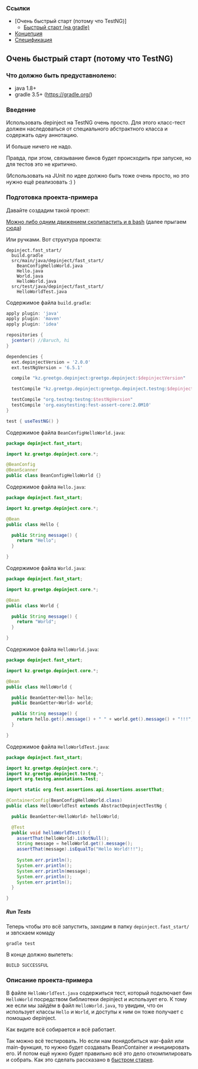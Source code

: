 ### Ссылки

 - [Очень быстрый старт (потому что TestNG)]
   - [Быстрый старт (на gradle)](greetgo.depinject.parent/doc/quick_start.md)
 - [Концепция](greetgo.depinject.parent/doc/concept.md)
 - [Спецификация](greetgo.depinject.parent/doc/spec.md)


## Очень быстрый старт (потому что TestNG)

### Что должно быть предуставнолено:

  - java 1.8+
  - gradle 3.5+ (https://gradle.org/)

### Введение

Использовать depinject на TestNG очень просто.
Для этого класс-тест должен наследоваться от специального абстрактного класса и содержать одну аннотацию.

И больше ничего не надо.

Правда, при этом, связывание бинов будет происходить при запуске, но для тестов это не критично.

(Использовать на JUnit по идее должно быть тоже очень просто, но это нужно ещё реализовать :) ) 

### Подготовка проекта-примера

Давайте создадим такой проект:

[Можно либо одним движением скопипастить и в bash](fast_start.script.sh) (далее прыгаем [сюда](#run-tests))

Или ручками. Вот структура проекта:

    depinject.fast_start/
      build.gradle
      src/main/java/depinject/fast_start/
        BeanConfigHelloWorld.java
        Hello.java
        World.java
        HelloWorld.java
      src/test/java/depinject/fast_start/
        HelloWorldTest.java

Содержимое файла `build.gradle`:

```groovy
apply plugin: 'java'
apply plugin: 'maven'
apply plugin: 'idea'

repositories {
  jcenter() //Baruch, hi
}

dependencies {
  ext.depinjectVersion = '2.0.0'
  ext.testNgVersion = '6.5.1'

  compile "kz.greetgo.depinject:greetgo.depinject:$depinjectVersion"

  testCompile "kz.greetgo.depinject:greetgo.depinject.testng:$depinjectVersion"

  testCompile "org.testng:testng:$testNgVersion"
  testCompile 'org.easytesting:fest-assert-core:2.0M10'
}

test { useTestNG() }
```

Содержимое файла `BeanConfigHelloWorld.java`:

```java
package depinject.fast_start;

import kz.greetgo.depinject.core.*;

@BeanConfig
@BeanScanner
public class BeanConfigHelloWorld {}

```

Содержимое файла `Hello.java`:

```java
package depinject.fast_start;

import kz.greetgo.depinject.core.*;

@Bean
public class Hello {

  public String message() {
    return "Hello";
  }

}

```

Содержимое файла `World.java`:

```java
package depinject.fast_start;

import kz.greetgo.depinject.core.*;

@Bean
public class World {

  public String message() {
    return "World";
  }

}
```

Содержимое файла `HelloWorld.java`:

```java
package depinject.fast_start;

import kz.greetgo.depinject.core.*;

@Bean
public class HelloWorld {

  public BeanGetter<Hello> hello;
  public BeanGetter<World> world;

  public String message() {
    return hello.get().message() + " " + world.get().message() + "!!!";
  }

}
```

Содержимое файла `HelloWorldTest.java`:

```java
package depinject.fast_start;

import kz.greetgo.depinject.core.*;
import kz.greetgo.depinject.testng.*;
import org.testng.annotations.Test;

import static org.fest.assertions.api.Assertions.assertThat;

@ContainerConfig(BeanConfigHelloWorld.class)
public class HelloWorldTest extends AbstractDepinjectTestNg {

  public BeanGetter<HelloWorld> helloWorld;

  @Test
  public void helloWorldTest() {
    assertThat(helloWorld).isNotNull();
    String message = helloWorld.get().message();
    assertThat(message).isEqualTo("Hello World!!!");
    
    System.err.println();
    System.err.println();
    System.err.println(message);
    System.err.println();
    System.err.println();
  }

}
```

##### Run Tests

Теперь чтобы это всё запустить, заходим в папку `depinject.fast_start/` и звпскаем комаду

    gradle test

В конце должно вылететь:

    BUILD SUCCESSFUL

### Описание проекта-примера

В файле `HelloWorldTest.java` содержиться тест, который подключает бин `HelloWorld` посредством библиотеки depinject
и использует его. К тому же если мы зайдём в файл `HelloWorld.java`, то увидим, что он использует классы `Hello`
и `World`, и доступы к ним он тоже получает с помощью depinject.

Как видите всё собирается и всё работает.

Так можно всё тестировать. Но если нам понядобиться war-файл или main-функция, то нужно будет создавать BeanContainer
и инициировать его. И потом ещё нужно будет правильно всё это дело откомпилировать и собрать. Как это сделать рассказано
в [быстром старке](quick_start.md).
